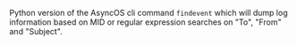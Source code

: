 Python version of the AsyncOS cli command `findevent` which will dump log information based on MID or regular expression searches on "To", "From" and "Subject".
